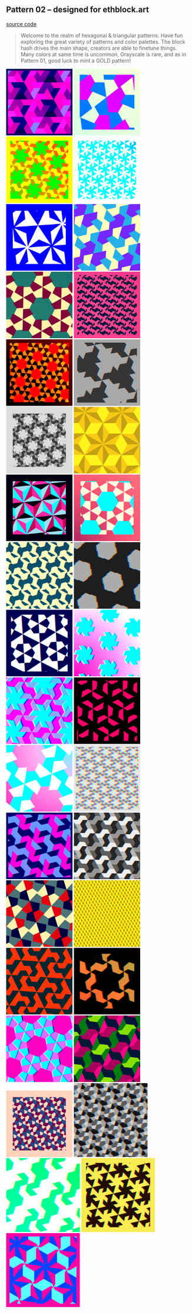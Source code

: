 ## Pattern 02 – designed for ethblock.art

[source code](index.js)

> Welcome to the realm of hexagonal & triangular patterns. Have fun exploring the great variety of patterns and color palettes. The block hash drives the main shape, creators are able to finetune things. Many colors at same time is uncommon, Grayscale is rare, and as in Pattern 01, good luck to mint a GOLD pattern!

<img width="180" src="preview/1.png"/> <img width="180" src="preview/2.png"/> <img width="180" src="preview/3.png"/> <img width="180" src="preview/4.png"/> <img width="180" src="preview/5.png"/> <img width="180" src="preview/6.png"/> <img width="180" src="preview/7.png"/> <img width="180" src="preview/8.png"/> <img width="180" src="preview/9.png"/> <img width="180" src="preview/a.png"/> <img width="180" src="preview/z.png"/> <img width="180" src="preview/e.png"/> <img width="180" src="preview/r.png"/> <img width="180" src="preview/t.png"/> <img width="180" src="preview/y.png"/> <img width="180" src="preview/u.png"/> <img width="180" src="preview/i.png"/> <img width="180" src="preview/o.png"/> <img width="180" src="preview/p.png"/> <img width="180" src="preview/m.png"/> <img width="180" src="preview/l.png"/> <img width="180" src="preview/k.png"/> <img width="180" src="preview/j.png"/> <img width="180" src="preview/h.png"/> <img width="180" src="preview/g.png"/> <img width="180" src="preview/f.png"/> <img width="180" src="preview/d.png"/> <img width="180" src="preview/s.png"/> <img width="180" src="preview/q.png"/> <img width="180" src="preview/w.png"/> <img width="180" src="x.png"/> <img width="200" src="c.png"/> <img width="200" src="v.png"/> <img width="200" src="b.png"/> <img width="200" src="n.png"/>
